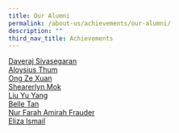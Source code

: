 ```yaml
---
title: Our Alumni
permalink: /about-us/achievements/our-alumni/
description: ""
third_nav_title: Achievements
---
```

[Daveraj Sivasegaran](/about-us/achievements/our-alumni/daveraj-sivasegaran) <br> 
[Aloysius Thum](/about-us/achievements/our-alumni/aloysius-thum) <br> 
[Ong Ze Xuan](/about-us/achievements/our-alumni/ong-ze-xuan) <br> 
[Shearerlyn Mok](/about-us/achievements/our-alumni/shearerlyn-mok) <br>
[Liu Yu Yang](/about-us/achievements/our-alumni/liu-yu-yang) <br> 
[Belle Tan](/about-us/achievements/our-alumni/belle-tan) <br> 
[Nur Farah Amirah Frauder](/about-us/achievements/our-alumni/nur-farah-amirah-frauder) <br>
[Eliza Ismail](/about-us/achievements/our-alumni/eliza-ismail)